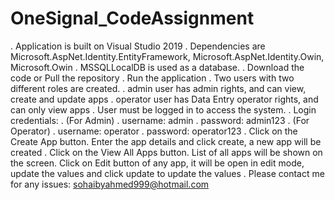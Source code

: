 # OneSignal_CodeAssignment

. Application is built on Visual Studio 2019
. Dependencies are Microsoft.AspNet.Identity.EntityFramework, Microsoft.AspNet.Identity.Owin, Microsoft.Owin
. MSSQLLocalDB is used as a database.
. Download the code or Pull the repository
. Run the application
. Two users with two different roles are created.
. admin user has admin rights, and can view, create and update apps
. operator user has Data Entry operator rights, and can only view apps
. User must be logged in to access the system.
. Login credentials: 
. (For Admin)
. username: admin
. password: admin123
. (For Operator)
. username: operator
. password: operator123
. Click on the Create App button. Enter the app details and click create, a new app will be created
. Click on the View All Apps button. List of all apps will be shown on the screen. Click on Edit button of any app, 
  it will be open in edit mode, update the values and click update to update the values
. Please contact me for any issues: sohaibyahmed999@hotmail.com
